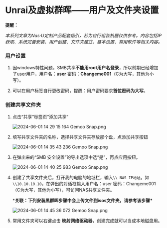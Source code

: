 # Unrai及虚拟群晖——用户及文件夹设置

**提醒：**

*本系列文章为Nas·U定制产品配套指引，若为自行组装机器仅供参考。内容包括IP获取、系统完善安装、用户创建、文件夹建立、基本设置、常用软件等相关内容。*

### 用户设置

1. 因windows特性问题，SMB共享**不能用root用户名登录**，所以前期已经增加了user用户，用户名：**user** 密码：**Changeme001**（C为大写，其他为小写）。

2. 可以在用户标签自行更改密码，提醒：用户密码要求**首位密码为大写**。

   

### 创建共享文件夹

1. 点击“共享”标签页”添加共享”

   ![2024-06-01 14 29 15 164  Gemoo Snap.png](https://nas-u.top/usr/uploads/2024/06/1339544430.png)

2. 填写共享文件夹的名称，选择共享文件夹存放那个盘，点添加共享按钮

   ![2024-06-01 14 35 43 236  Gemoo Snap.png](https://nas-u.top/usr/uploads/2024/06/65836156.png)

3. 在弹出来的“SMB 安全设置”的导出选项中选“是”，再点应用按钮。

   ![2024-06-01 14 40 25 983  Gemoo Snap.png](https://nas-u.top/usr/uploads/2024/06/2258051620.png)

4. 创建了共享文件夹后，打开我的电脑的地址栏，输入`\\ NAS IP地址`。如`\\10.10.10.10`，在弹出的对话框输入用户名：user 密码：Changeme001（C为大写，其他为小写），可访问NAS共享文件夹。

   ***关联：下列安装黑群晖步骤中会上传文件到isos文件夹，请参考该步骤\***

   ![2024-06-01 14 45 36 072  Gemoo Snap.png](https://nas-u.top/usr/uploads/2024/06/243211156.png)

5. 常用文件夹可以右键点击 **映射网络驱动器**，创建完成就可以当成本地磁盘用。